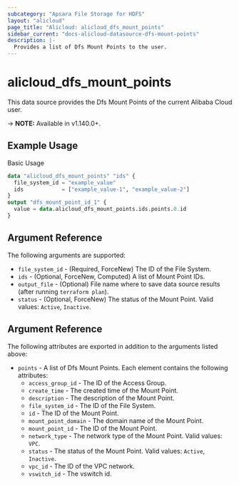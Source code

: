 ```yaml
---
subcategory: "Apsara File Storage for HDFS"
layout: "alicloud"
page_title: "Alicloud: alicloud_dfs_mount_points"
sidebar_current: "docs-alicloud-datasource-dfs-mount-points"
description: |-
  Provides a list of Dfs Mount Points to the user.
---
```


# alicloud\_dfs\_mount\_points

This data source provides the Dfs Mount Points of the current Alibaba Cloud user.

-> **NOTE:** Available in v1.140.0+.

## Example Usage

Basic Usage

```terraform
data "alicloud_dfs_mount_points" "ids" {
  file_system_id = "example_value"
  ids            = ["example_value-1", "example_value-2"]
}
output "dfs_mount_point_id_1" {
  value = data.alicloud_dfs_mount_points.ids.points.0.id
}

```

## Argument Reference

The following arguments are supported:

* `file_system_id` - (Required, ForceNew) The ID of the File System.
* `ids` - (Optional, ForceNew, Computed)  A list of Mount Point IDs.
* `output_file` - (Optional) File name where to save data source results (after running `terraform plan`).
* `status` - (Optional, ForceNew) The status of the Mount Point. Valid values: `Active`, `Inactive`.

## Argument Reference

The following attributes are exported in addition to the arguments listed above:

* `points` - A list of Dfs Mount Points. Each element contains the following attributes:
	* `access_group_id` - The ID of the Access Group.
	* `create_time` - The created time of the Mount Point.
	* `description` - The description of the Mount Point.
	* `file_system_id` - The ID of the File System.
	* `id` - The ID of the Mount Point.
	* `mount_point_domain` - The domain name of the Mount Point.
	* `mount_point_id` - The ID of the Mount Point.
	* `network_type` - The network type of the Mount Point. Valid values: `VPC`.
	* `status` - The status of the Mount Point. Valid values: `Active`, `Inactive`.
	* `vpc_id` - The ID of the VPC network.
	* `vswitch_id` - The vswitch id.
